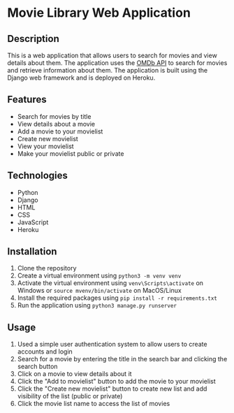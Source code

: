 # Movie Library Web Application

## Description
This is a web application that allows users to search for movies and view details about them. The application uses the [OMDb API](http://www.omdbapi.com/) to search for movies and retrieve information about them. The application is built using the Django web framework and is deployed on Heroku.

## Features
- Search for movies by title
- View details about a movie
- Add a movie to your movielist
- Create new movielist
- View your movielist
- Make your movielist public or private


## Technologies
- Python
- Django
- HTML
- CSS
- JavaScript
- Heroku


## Installation
1. Clone the repository
2. Create a virtual environment using `python3 -m venv venv`
3. Activate the virtual environment using `venv\Scripts\activate` on Windows or `source mvenv/bin/activate` on MacOS/Linux
4. Install the required packages using `pip install -r requirements.txt`
5. Run the application using `python3 manage.py runserver`


## Usage
1. Used a simple user authentication system to allow users to create accounts and login
2. Search for a movie by entering the title in the search bar and clicking the search button
3. Click on a movie to view details about it
4. Click the "Add to movielist" button to add the movie to your movielist
5. Click the "Create new movielist" button to create new list and add visibility of the list (public or private)
6. Click the movie list name to access the list of movies